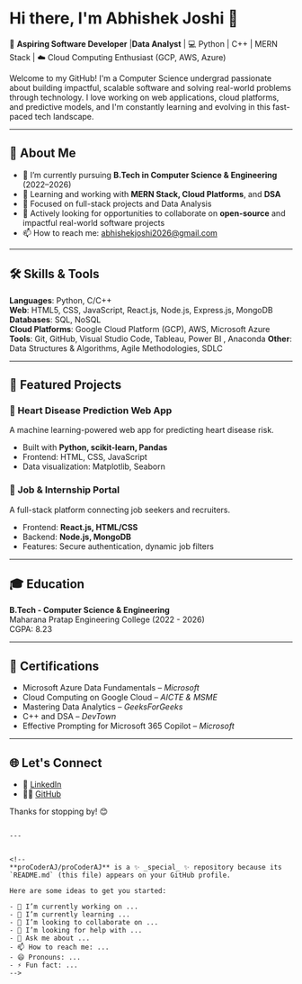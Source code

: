 # Hi there, I'm Abhishek Joshi 👋

🎯 **Aspiring Software Developer** |**Data Analyst** |  💻 Python | C++ | MERN Stack | ☁️ Cloud Computing Enthusiast (GCP, AWS, Azure)

Welcome to my GitHub! I'm a Computer Science undergrad passionate about building impactful, scalable software and solving real-world problems through technology. I love working on web applications, cloud platforms, and predictive models, and I'm constantly learning and evolving in this fast-paced tech landscape.

---

## 🚀 About Me

- 🔭 I’m currently pursuing **B.Tech in Computer Science & Engineering** (2022–2026)
- 🌱 Learning and working with **MERN Stack, Cloud Platforms**, and **DSA**
- 🧠 Focused on full-stack projects and Data Analysis
- 🤝 Actively looking for opportunities to collaborate on **open-source** and impactful real-world software projects
- 📫 How to reach me: [abhishekjoshi2026@gmail.com](mailto:abhishekjoshi2026@gmail.com)

---

## 🛠️ Skills & Tools

**Languages**: Python, C/C++  
**Web**: HTML5, CSS, JavaScript, React.js, Node.js, Express.js, MongoDB  
**Databases**: SQL, NoSQL  
**Cloud Platforms**: Google Cloud Platform (GCP), AWS, Microsoft Azure  
**Tools**: Git, GitHub, Visual Studio Code, Tableau, Power BI , Anaconda 
**Other**: Data Structures & Algorithms, Agile Methodologies, SDLC

---

## 📌 Featured Projects

### 🔬 Heart Disease Prediction Web App
A machine learning-powered web app for predicting heart disease risk.
- Built with **Python, scikit-learn, Pandas**
- Frontend: HTML, CSS, JavaScript
- Data visualization: Matplotlib, Seaborn

### 💼 Job & Internship Portal
A full-stack platform connecting job seekers and recruiters.
- Frontend: **React.js, HTML/CSS**
- Backend: **Node.js, MongoDB**
- Features: Secure authentication, dynamic job filters

---

## 🎓 Education

**B.Tech - Computer Science & Engineering**  
Maharana Pratap Engineering College (2022 - 2026)  
CGPA: 8.23

---

## 🏅 Certifications

- Microsoft Azure Data Fundamentals – *Microsoft*
- Cloud Computing on Google Cloud – *AICTE & MSME*
- Mastering Data Analytics – *GeeksForGeeks*
- C++ and DSA – *DevTown*
- Effective Prompting for Microsoft 365 Copilot – *Microsoft*

---

## 🌐 Let's Connect

- 💼 [LinkedIn](https://linkedin.com/in/abhishek-joshi-188010264)
- 🧑‍💻 [GitHub](https://github.com/proCoderAJ)

Thanks for stopping by! 😊
```

---


<!--
**proCoderAJ/proCoderAJ** is a ✨ _special_ ✨ repository because its `README.md` (this file) appears on your GitHub profile.

Here are some ideas to get you started:

- 🔭 I’m currently working on ...
- 🌱 I’m currently learning ...
- 👯 I’m looking to collaborate on ...
- 🤔 I’m looking for help with ...
- 💬 Ask me about ...
- 📫 How to reach me: ...
- 😄 Pronouns: ...
- ⚡ Fun fact: ...
-->
